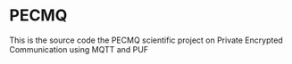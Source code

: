 # PECMQ
This is the source code the PECMQ scientific project on Private Encrypted Communication using MQTT and PUF
